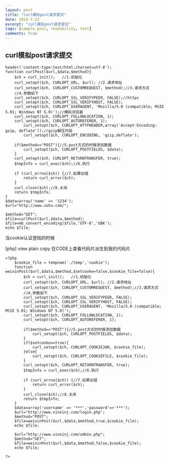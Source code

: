 ```yaml
---
layout: post
title: "curl模拟post请求提交"
date: 2014-7-23
excerpt: "curl模拟post请求提交"
tags: [sample post, readability, test]
comments: true
---
```


## curl模拟post请求提交
    header('content-type:text/html;charset=utf-8');  
    function curlPost($url,$data,$method){  
        $ch = curl_init();   //1.初始化  
        curl_setopt($ch, CURLOPT_URL, $url); //2.请求地址  
        curl_setopt($ch, CURLOPT_CUSTOMREQUEST, $method);//3.请求方式  
        //4.参数如下  
        curl_setopt($ch, CURLOPT_SSL_VERIFYPEER, FALSE);//https  
        curl_setopt($ch, CURLOPT_SSL_VERIFYHOST, FALSE);  
        curl_setopt($ch, CURLOPT_USERAGENT, 'Mozilla/5.0 (compatible; MSIE 5.01; Windows NT 5.0)');//模拟浏览器  
        curl_setopt($ch, CURLOPT_FOLLOWLOCATION, 1);  
        curl_setopt($ch, CURLOPT_AUTOREFERER, 1);  
            curl_setopt($ch, CURLOPT_HTTPHEADER,array('Accept-Encoding: gzip, deflate'));//gzip解压内容  
            curl_setopt($ch, CURLOPT_ENCODING, 'gzip,deflate');  
          
        if($method=="POST"){//5.post方式的时候添加数据  
            curl_setopt($ch, CURLOPT_POSTFIELDS, $data);  
        }  
        curl_setopt($ch, CURLOPT_RETURNTRANSFER, true);  
        $tmpInfo = curl_exec($ch);//6.执行  
      
        if (curl_errno($ch)) {//7.如果出错  
            return curl_error($ch);  
        }  
        curl_close($ch);//8.关闭  
        return $tmpInfo;  
    }  
    $data=array('name' => '1234');  
    $url="http://www.sohu.com/";  
      
    $method="GET";  
    $file=curlPost($url,$data,$method);  
    $file=mb_convert_encoding($file,'UTF-8','GBK');  
    echo $file;  


当cookie认证登陆的时候

[php] view plain copy
在CODE上查看代码片派生到我的代码片

    <?php  
        $cookie_file = tempnam('./temp','cookie');  
        function weixinPost($url,$data,$method,$setcooke=false,$cookie_file=false){  
            $ch = curl_init();   //1.初始化  
            curl_setopt($ch, CURLOPT_URL, $url); //2.请求地址  
            curl_setopt($ch, CURLOPT_CUSTOMREQUEST, $method);//3.请求方式  
            //4.参数如下      
            curl_setopt($ch, CURLOPT_SSL_VERIFYPEER, FALSE);  
            curl_setopt($ch, CURLOPT_SSL_VERIFYHOST, FALSE);  
            curl_setopt($ch, CURLOPT_USERAGENT, 'Mozilla/5.0 (compatible; MSIE 5.01; Windows NT 5.0)');  
            curl_setopt($ch, CURLOPT_FOLLOWLOCATION, 1);  
            curl_setopt($ch, CURLOPT_AUTOREFERER, 1);  
              
            if($method=="POST"){//5.post方式的时候添加数据     
                curl_setopt($ch, CURLOPT_POSTFIELDS, $data);  
            }  
            if($setcooke==true){  
                curl_setopt($ch, CURLOPT_COOKIEJAR, $cookie_file);  
            }else{  
                curl_setopt($ch, CURLOPT_COOKIEFILE, $cookie_file);  
            }  
            curl_setopt($ch, CURLOPT_RETURNTRANSFER, true);  
            $tmpInfo = curl_exec($ch);//6.执行  
      
            if (curl_errno($ch)) {//7.如果出错  
                return curl_error($ch);  
            }  
            curl_close($ch);//8.关闭  
            return $tmpInfo;  
        }  
        $data=array('username' => '***','password'=>'***');  
        $url="http://www.xinxinj.com/login.php";  
        $method="POST";  
        $file=weixinPost($url,$data,$method,true,$cookie_file);  
        echo $file;  
              
        $url="http://www.xinxinj.com/admin.php";  
        $method="GET";  
        $file=weixinPost($url,$data,$method,false,$cookie_file);  
        echo $file;  
              
    ?>  